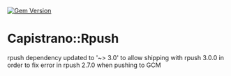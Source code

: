 [![Gem Version](https://badge.fury.io/rb/capistrano-rpush.svg)](https://badge.fury.io/rb/capistrano-rpush)

# Capistrano::Rpush

rpush dependency updated to '~> 3.0' to allow shipping with rpush 3.0.0 in order to fix error in rpush 2.7.0 when pushing to GCM